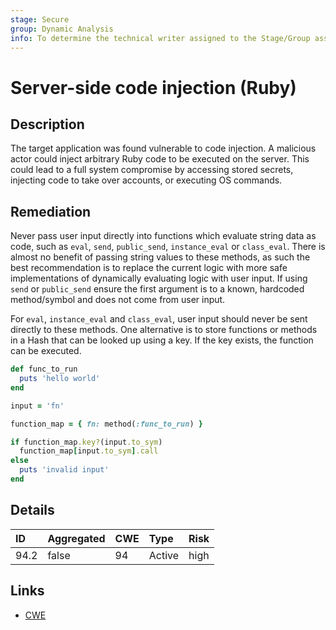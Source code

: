 ```yaml
---
stage: Secure
group: Dynamic Analysis
info: To determine the technical writer assigned to the Stage/Group associated with this page, see https://about.gitlab.com/handbook/product/ux/technical-writing/#assignments
---
```


# Server-side code injection (Ruby)

## Description

The target application was found vulnerable to code injection. A malicious actor could inject arbitrary
Ruby code to be executed on the server. This could lead to a full system compromise by accessing
stored secrets, injecting code to take over accounts, or executing OS commands.

## Remediation

Never pass user input directly into functions which evaluate string data as code, such as `eval`,
`send`, `public_send`, `instance_eval` or `class_eval`. There is almost no benefit of passing string
values to these methods, as such the best recommendation is to replace the current logic with more safe
implementations of dynamically evaluating logic with user input. If using `send` or `public_send` ensure
the first argument is to a known, hardcoded method/symbol and does not come from user input.

For `eval`, `instance_eval` and `class_eval`, user input should never be sent directly to these methods.
One alternative is to store functions or methods in a Hash that can be looked up using a key. If the key
exists, the function can be executed.

```ruby
def func_to_run
  puts 'hello world'
end

input = 'fn'

function_map = { fn: method(:func_to_run) }

if function_map.key?(input.to_sym)
  function_map[input.to_sym].call
else
  puts 'invalid input'
end
```

## Details

| ID | Aggregated | CWE | Type | Risk |
|:---|:--------|:--------|:--------|:--------|
| 94.2 | false | 94 | Active | high |

## Links

- [CWE](https://cwe.mitre.org/data/definitions/94.html)
